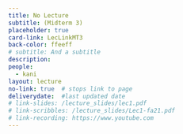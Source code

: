```yaml
---
title: No Lecture
subtitle: (Midterm 3) 
placeholder: true
card-link: LecLinkMT3
back-color: ffeeff
# subtitle: And a subtitle
description:   
people:
  - kani
layout: lecture
no-link: true  # stops link to page 
deliverydate:  #last updated date
# link-slides: /lecture_slides/lec1.pdf
# link-scribbles: /lecture_slides/Lec1-fa21.pdf
# link-recording: https://www.youtube.com
---
```



